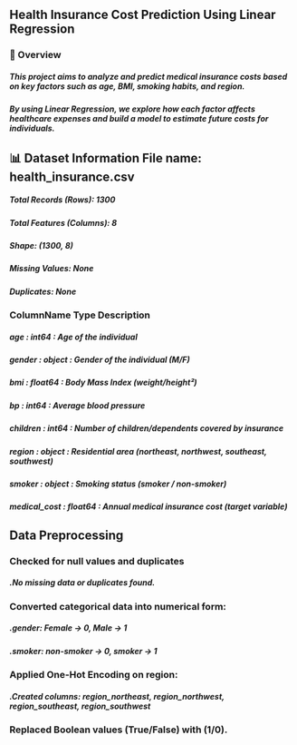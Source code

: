 ## Health Insurance Cost Prediction Using Linear Regression

### 📘 Overview

##### This project aims to analyze and predict medical insurance costs based on key factors such as age, BMI, smoking habits, and region.
##### By using Linear Regression, we explore how each factor affects healthcare expenses and build a model to estimate future costs for individuals.

## 📊 Dataset Information File name: health_insurance.csv
##### Total Records (Rows): 1300
##### Total Features (Columns): 8
##### Shape: (1300, 8)
##### Missing Values: None
##### Duplicates: None

### ColumnName	    Type	        Description
##### age	     :        int64	  :      Age of the individual
##### gender	 :      object    :      Gender of the individual (M/F)
##### bmi	     :      float64   :      Body Mass Index (weight/height²)
##### bp	     :      int64	    :      Average blood pressure
##### children :      int64	    :      Number of children/dependents covered by insurance
##### region	 :      object	  :      Residential area (northeast, northwest, southeast, southwest)
##### smoker	 :      object	  :      Smoking status (smoker / non-smoker)
##### medical_cost :  float64	  :      Annual medical insurance cost (target variable)


## Data Preprocessing

###  Checked for null values and duplicates
#####    .No missing data or duplicates found.
###  Converted categorical data into numerical form:
#####    .gender: Female → 0, Male → 1
#####    .smoker: non-smoker → 0, smoker → 1
###  Applied One-Hot Encoding on region:
#####    .Created columns: region_northeast, region_northwest, region_southeast, region_southwest
###  Replaced Boolean values (True/False) with (1/0).
